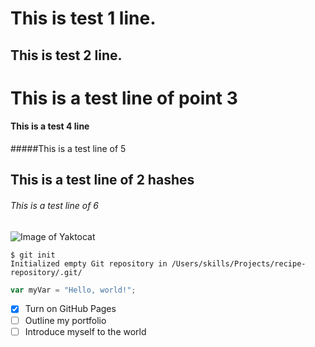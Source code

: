 # This is test 1 line.
## This is test 2 line.
# This is a test line of point 3
#### This is a test 4 line
#####This is a test line of 5
## This is a test line of 2 hashes
###### This is a test line of 6
![Image of Yaktocat](https://octodex.github.com/images/yaktocat.png)

```
$ git init
Initialized empty Git repository in /Users/skills/Projects/recipe-repository/.git/
```
```javascript
var myVar = "Hello, world!";
```
- [x] Turn on GitHub Pages
- [ ] Outline my portfolio
- [ ] Introduce myself to the world
